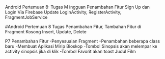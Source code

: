 Android Pertemuan 8: Tugas M ingguan
Penambahan Fitur Sign Up dan Login Via Firebase
Update LoginActivity, RegisterActivity, FragmentJobService





#Android Pertemuan 8 Tugas
Penambahan Fitur, Tambahan Fitur di Fragment Kosong
Insert, Update, Delete







P7
Penambahan Fitur
-Penyesuaian Fragment
-Penambahan beberapa class baru
-Membuat Aplikasi Mirip Bioskop
-Tombol Sinopsis akan melempar ke activity sinopsis jika di klik
-Tombol Favorit akan toast Judul Film
